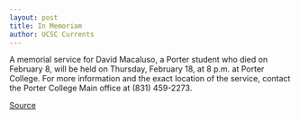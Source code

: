```yaml
---
layout: post
title: In Memoriam
author: UCSC Currents
---
```


A memorial service for David Macaluso, a Porter student who died on February 8, will be held on Thursday, February 18, at 8 p.m. at Porter College. For more information and the exact location of the service, contact the Porter College Main office at (831) 459-2273.

[Source](http://www1.ucsc.edu/oncampus/currents/98-99/02-15/inmemoriam.htm "Permalink to In Memoriam; Memorial service for David Macaluso; 02-16-99")
